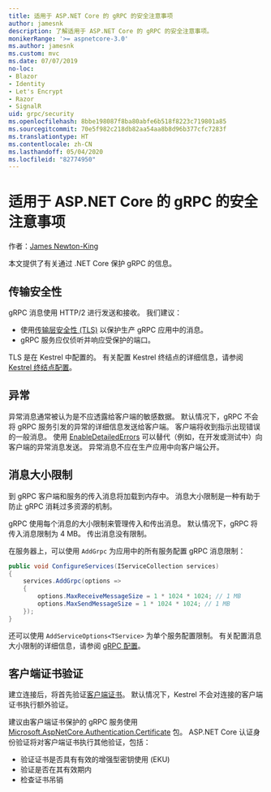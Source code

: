```yaml
---
title: 适用于 ASP.NET Core 的 gRPC 的安全注意事项
author: jamesnk
description: 了解适用于 ASP.NET Core 的 gRPC 的安全注意事项。
monikerRange: '>= aspnetcore-3.0'
ms.author: jamesnk
ms.custom: mvc
ms.date: 07/07/2019
no-loc:
- Blazor
- Identity
- Let's Encrypt
- Razor
- SignalR
uid: grpc/security
ms.openlocfilehash: 8bbe198087f8ba80abfe6b518f8223c719801a85
ms.sourcegitcommit: 70e5f982c218db82aa54aa8b8d96b377cfc7283f
ms.translationtype: HT
ms.contentlocale: zh-CN
ms.lasthandoff: 05/04/2020
ms.locfileid: "82774950"
---
```

# <a name="security-considerations-in-grpc-for-aspnet-core"></a>适用于 ASP.NET Core 的 gRPC 的安全注意事项

作者：[James Newton-King](https://twitter.com/jamesnk)

本文提供了有关通过 .NET Core 保护 gRPC 的信息。

## <a name="transport-security"></a>传输安全性

gRPC 消息使用 HTTP/2 进行发送和接收。 我们建议：

* 使用[传输层安全性 (TLS)](https://tools.ietf.org/html/rfc5246) 以保护生产 gRPC 应用中的消息。
* gRPC 服务应仅侦听并响应受保护的端口。

TLS 是在 Kestrel 中配置的。 有关配置 Kestrel 终结点的详细信息，请参阅 [Kestrel 终结点配置](xref:fundamentals/servers/kestrel#endpoint-configuration)。

## <a name="exceptions"></a>异常

异常消息通常被认为是不应透露给客户端的敏感数据。 默认情况下，gRPC 不会将 gRPC 服务引发的异常的详细信息发送给客户端。 客户端将收到指示出现错误的一般消息。 使用 [EnableDetailedErrors](xref:grpc/configuration#configure-services-options) 可以替代（例如，在开发或测试中）向客户端的异常消息发送。 异常消息不应在生产应用中向客户端公开。

## <a name="message-size-limits"></a>消息大小限制

到 gRPC 客户端和服务的传入消息将加载到内存中。 消息大小限制是一种有助于防止 gRPC 消耗过多资源的机制。

gRPC 使用每个消息的大小限制来管理传入和传出消息。 默认情况下，gRPC 将传入消息限制为 4 MB。 传出消息没有限制。

在服务器上，可以使用 `AddGrpc` 为应用中的所有服务配置 gRPC 消息限制：

```csharp
public void ConfigureServices(IServiceCollection services)
{
    services.AddGrpc(options =>
    {
        options.MaxReceiveMessageSize = 1 * 1024 * 1024; // 1 MB
        options.MaxSendMessageSize = 1 * 1024 * 1024; // 1 MB
    });
}
```

还可以使用 `AddServiceOptions<TService>` 为单个服务配置限制。 有关配置消息大小限制的详细信息，请参阅 [gRPC 配置](xref:grpc/configuration)。

## <a name="client-certificate-validation"></a>客户端证书验证

建立连接后，将首先验证[客户端证书](https://tools.ietf.org/html/rfc5246#section-7.4.4)。 默认情况下，Kestrel 不会对连接的客户端证书执行额外验证。

建议由客户端证书保护的 gRPC 服务使用 [Microsoft.AspNetCore.Authentication.Certificate](xref:security/authentication/certauth) 包。 ASP.NET Core 认证身份验证将对客户端证书执行其他验证，包括：

* 验证证书是否具有有效的增强型密钥使用 (EKU)
* 验证是否在其有效期内
* 检查证书吊销
